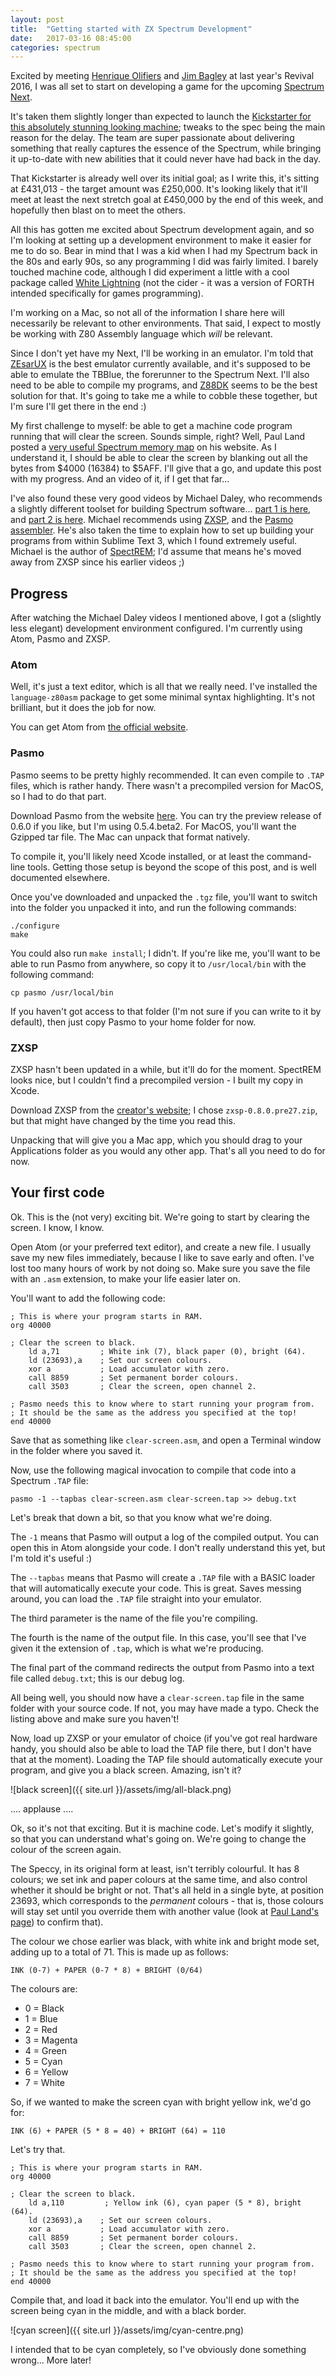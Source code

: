 ```yaml
---
layout: post
title:  "Getting started with ZX Spectrum Development"
date:   2017-03-16 08:45:00
categories: spectrum
---
```

Excited by meeting <a href="https://en.wikipedia.org/wiki/Henrique_Olifiers">Henrique Olifiers</a> and <a href="http://www.jimbagley.co.uk/aboutme.html">Jim Bagley</a> at last year's Revival 2016,
I was all set to start on developing a game for the upcoming <a href="http://www.specnext.com">Spectrum Next</a>.

It's taken them slightly longer than expected to launch the <a href="https://www.kickstarter.com/projects/1835143999/zx-spectrum-next/">Kickstarter for this
absolutely stunning looking machine</a>; tweaks to the spec being the main reason
for the delay. The team are super passionate about delivering something that
really captures the essence of the Spectrum, while bringing it up-to-date with
new abilities that it could never have had back in the day.

That Kickstarter is already well over its initial goal; as I write this, it's
sitting at £431,013 - the target amount was £250,000. It's looking likely that
it'll meet at least the next stretch goal at £450,000 by the end of this week,
and hopefully then blast on to meet the others.

All this has gotten me excited about Spectrum development again, and so I'm
looking at setting up a development environment to make it easier for me to do
so. Bear in mind that I was a kid when I had my Spectrum back in the 80s and
early 90s, so any programming I did was fairly limited. I barely touched machine
code, although I did experiment a little with a cool package called <a href="http://www.worldofspectrum.org/infoseekid.cgi?id=0008967">White
Lightning</a> (not the cider - it was a version of FORTH intended specifically for
games programming).

I'm working on a Mac, so not all of the information I share here will necessarily
be relevant to other environments. That said, I expect to mostly be working with
Z80 Assembly language which _will_ be relevant.

Since I don't yet have my Next, I'll be working in an emulator. I'm told that
<a href="https://sourceforge.net/projects/zesarux/">ZEsarUX</a> is the best emulator currently available, and it's supposed to be able to
emulate the TBBlue, the forerunner to the Spectrum Next. I'll also need to be
able to compile my programs, and <a href="https://www.z88dk.org/">Z88DK</a> seems
to be the best solution for that. It's going to take me a while to cobble these
together, but I'm sure I'll get there in the end :)

My first challenge to myself: be able to get a machine code program running that
will clear the screen. Sounds simple, right? Well, Paul Land posted a <a href="http://www.speccyvirgins.com/2017/05/blog-post_72.html">very
useful Spectrum memory map</a> on his website. As I understand it, I should be
able to clear the screen by blanking out all the bytes from $4000 (16384) to
$5AFF. I'll give that a go, and update this post with my progress. And an video
of it, if I get that far...

I've also found these very good videos by Michael Daley, who recommends a slightly
different toolset for building Spectrum software... <a href="https://vimeo.com/166935577">part 1 is here</a>,
and <a href="https://vimeo.com/167876638">part 2 is here</a>. Michael recommends
using <a href="http://zxsp.blogspot.co.uk/p/about-zxsp.html">ZXSP</a>, and the <a href="http://pasmo.speccy.org">Pasmo assembler</a>. He's also taken the time to explain how to
set up building your programs from within Sublime Text 3, which I found extremely
useful. Michael is the author of <a href="https://github.com/mikedaley/SpectREM">SpectREM</a>;
I'd assume that means he's moved away from ZXSP since his earlier videos ;)

## Progress

After watching the Michael Daley videos I mentioned above, I got a (slightly
less elegant) development environment configured. I'm currently using Atom,
Pasmo and ZXSP.

### Atom

Well, it's just a text editor, which is all that we really need. I've installed
the `language-z80asm` package to get some minimal syntax highlighting. It's not
brilliant, but it does the job for now.

You can get Atom from [the official website](https://atom.io).

### Pasmo

Pasmo seems to be pretty highly recommended. It can even compile to `.TAP` files,
which is rather handy. There wasn't a precompiled version for MacOS, so I had to
do that part.

Download Pasmo from the website [here](http://pasmo.speccy.org/). You can try
the preview release of 0.6.0 if you like, but I'm using 0.5.4.beta2. For MacOS,
you'll want the Gzipped tar file. The Mac can unpack that format natively.

To compile it, you'll likely need Xcode installed, or at least the command-line
tools. Getting those setup is beyond the scope of this post, and is well
documented elsewhere.

Once you've downloaded and unpacked the `.tgz` file, you'll want to switch into
the folder you unpacked it into, and run the following commands:

```
./configure
make
```

You could also run `make install`; I didn't. If you're like me, you'll want to
be able to run Pasmo from anywhere, so copy it to `/usr/local/bin` with the
following command:

```
cp pasmo /usr/local/bin
```

If you haven't got access to that folder (I'm not sure if you can write to it
by default), then just copy Pasmo to your home folder for now.

### ZXSP

ZXSP hasn't been updated in a while, but it'll do for the moment. SpectREM looks
nice, but I couldn't find a precompiled version - I built my copy in Xcode.

Download ZXSP from the [creator's website](http://k1.spdns.de/Develop/projects/zxsp-osx/distributions/);
I chose `zxsp-0.8.0.pre27.zip`, but that might have changed by the time you read
this.

Unpacking that will give you a Mac app, which you should drag to your Applications
folder as you would any other app. That's all you need to do for now.

## Your first code

Ok. This is the (not very) exciting bit. We're going to start by clearing the
screen. I know, I know.

Open Atom (or your preferred text editor), and create a new file. I usually save
my new files immediately, because I like to save early and often. I've lost too
many hours of work by not doing so. Make sure you save the file with an `.asm`
extension, to make your life easier later on.

You'll want to add the following code:

```
; This is where your program starts in RAM.
org 40000

; Clear the screen to black.
    ld a,71         ; White ink (7), black paper (0), bright (64).
    ld (23693),a    ; Set our screen colours.
    xor a           ; Load accumulator with zero.
    call 8859       ; Set permanent border colours.
    call 3503       ; Clear the screen, open channel 2.

; Pasmo needs this to know where to start running your program from.
; It should be the same as the address you specified at the top!
end 40000
```

Save that as something like `clear-screen.asm`, and open a Terminal window in
the folder where you saved it.

Now, use the following magical invocation to compile that code into a Spectrum
`.TAP` file:

```
pasmo -1 --tapbas clear-screen.asm clear-screen.tap >> debug.txt
```

Let's break that down a bit, so that you know what we're doing.

The `-1` means that Pasmo will output a log of the compiled output. You can open
this in Atom alongside your code. I don't really understand this yet, but I'm
told it's useful :)

The `--tapbas` means that Pasmo will create a `.TAP` file with a BASIC loader
that will automatically execute your code. This is great. Saves messing around,
you can load the `.TAP` file straight into your emulator.

The third parameter is the name of the file you're compiling.

The fourth is the name of the output file. In this case, you'll see that I've
given it the extension of `.tap`, which is what we're producing.

The final part of the command redirects the output from Pasmo into a text file
called `debug.txt`; this is our debug log.

All being well, you should now have a `clear-screen.tap` file in the same folder
with your source code. If not, you may have made a typo. Check the listing above
and make sure you haven't!

Now, load up ZXSP or your emulator of choice (if you've got real hardware handy,
you should also be able to load the TAP file there, but I don't have that at the
moment). Loading the TAP file should automatically execute your program, and
give you a black screen. Amazing, isn't it?

![black screen]({{ site.url }}/assets/img/all-black.png)

.... applause ....

Ok, so it's not that exciting. But it is machine code. Let's modify it slightly,
so that you can understand what's going on. We're going to change the colour of
the screen again.

The Speccy, in its original form at least, isn't terribly colourful. It has 8
colours; we set ink and paper colours at the same time, and also control whether
it should be bright or not. That's all held in a single byte, at position 23693,
which corresponds to the *permanent* colours - that is, those colours will stay
set until you override them with another value (look at [Paul Land's page](http://www.speccyvirgins.com/2017/05/blog-post_72.html)) to
confirm that).

The colour we chose earlier was black, with white ink and bright mode set,
adding up to a total of 71. This is made up as follows:

```
INK (0-7) + PAPER (0-7 * 8) + BRIGHT (0/64)
```

The colours are:

- 0 = Black
- 1 = Blue
- 2 = Red
- 3 = Magenta
- 4 = Green
- 5 = Cyan
- 6 = Yellow
- 7 = White

So, if we wanted to make the screen cyan with bright yellow ink, we'd go for:

```
INK (6) + PAPER (5 * 8 = 40) + BRIGHT (64) = 110
```

Let's try that.

```
; This is where your program starts in RAM.
org 40000

; Clear the screen to black.
    ld a,110         ; Yellow ink (6), cyan paper (5 * 8), bright (64).
    ld (23693),a    ; Set our screen colours.
    xor a           ; Load accumulator with zero.
    call 8859       ; Set permanent border colours.
    call 3503       ; Clear the screen, open channel 2.

; Pasmo needs this to know where to start running your program from.
; It should be the same as the address you specified at the top!
end 40000
```

Compile that, and load it back into the emulator. You'll end up with the screen
being cyan in the middle, and with a black border.

![cyan screen]({{ site.url }}/assets/img/cyan-centre.png)

I intended that to be cyan completely, so I've obviously done something wrong...
More later!
